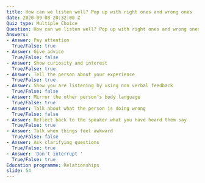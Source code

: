 ```yaml
---
title: How can we listen well? Pop up with right ones and wrong ones
date: 2020-09-08 20:32:00 Z
Quiz type: Multiple Choice
Question: How can we listen well? Pop up with right ones and wrong ones
Answers:
- Answer: Pay attention
  True/False: true
- Answer: Give advice
  True/False: false
- Answer: Show curiosity and interest
  True/False: true
- Answer: Tell the person about your experience
  True/False: true
- Answer: Show you are listening by using non verbal feedback
  True/False: false
- Answer: Mirror the other person’s body language
  True/False: true
- Answer: Talk about what the person is doing wrong
  True/False: false
- Answer: Reflect back to the speaker what you have heard them say
  True/False: true
- Answer: Talk when things feel awkward
  True/False: false
- Answer: Ask clarifying questions
  True/False: true
- Answer: 'Don’t interrupt '
  True/False: true
Education programme: Relationships
slide: 54
---
```


